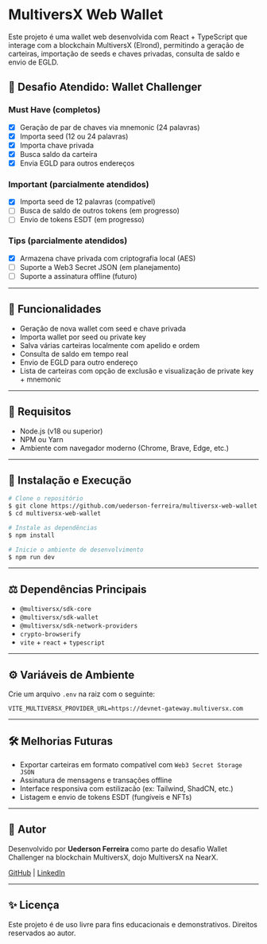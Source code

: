 # MultiversX Web Wallet

Este projeto é uma wallet web desenvolvida com React + TypeScript que interage com a blockchain MultiversX (Elrond), permitindo a geração de carteiras, importação de seeds e chaves privadas, consulta de saldo e envio de EGLD.

## 🌟 Desafio Atendido: Wallet Challenger

### Must Have (completos)
- [x] Geração de par de chaves via mnemonic (24 palavras)
- [x] Importa seed (12 ou 24 palavras)
- [x] Importa chave privada
- [x] Busca saldo da carteira
- [x] Envia EGLD para outros endereços

### Important (parcialmente atendidos)
- [x] Importa seed de 12 palavras (compatível)
- [ ] Busca de saldo de outros tokens (em progresso)
- [ ] Envio de tokens ESDT (em progresso)

### Tips (parcialmente atendidos)
- [x] Armazena chave privada com criptografia local (AES)
- [ ] Suporte a Web3 Secret JSON (em planejamento)
- [ ] Suporte a assinatura offline (futuro)

---

## 🚀 Funcionalidades

- Geração de nova wallet com seed e chave privada
- Importa wallet por seed ou private key
- Salva várias carteiras localmente com apelido e ordem
- Consulta de saldo em tempo real
- Envio de EGLD para outro endereço
- Lista de carteiras com opção de exclusão e visualização de private key + mnemonic

---

## 🚫 Requisitos

- Node.js (v18 ou superior)
- NPM ou Yarn
- Ambiente com navegador moderno (Chrome, Brave, Edge, etc.)

---

## 📁 Instalação e Execução

```bash
# Clone o repositório
$ git clone https://github.com/uederson-ferreira/multiversx-web-wallet.git
$ cd multiversx-web-wallet

# Instale as dependências
$ npm install

# Inicie o ambiente de desenvolvimento
$ npm run dev
```

---

## ⚖️ Dependências Principais

- `@multiversx/sdk-core`
- `@multiversx/sdk-wallet`
- `@multiversx/sdk-network-providers`
- `crypto-browserify`
- `vite` + `react` + `typescript`

---

## ⚙️ Variáveis de Ambiente

Crie um arquivo `.env` na raiz com o seguinte:

```env
VITE_MULTIVERSX_PROVIDER_URL=https://devnet-gateway.multiversx.com
```

---

## 🛠️ Melhorias Futuras

- Exportar carteiras em formato compatível com `Web3 Secret Storage JSON`
- Assinatura de mensagens e transações offline
- Interface responsiva com estilizacão (ex: Tailwind, ShadCN, etc.)
- Listagem e envio de tokens ESDT (fungíveis e NFTs)

---

## 👤 Autor

Desenvolvido por **Uederson Ferreira** como parte do desafio Wallet Challenger na blockchain MultiversX, dojo MultiversX na NearX.

[GitHub](https://github.com/uederson-ferreira) | [LinkedIn](https://www.linkedin.com/in/uedersonferreira)

---

## ✨ Licença

Este projeto é de uso livre para fins educacionais e demonstrativos. Direitos reservados ao autor.


